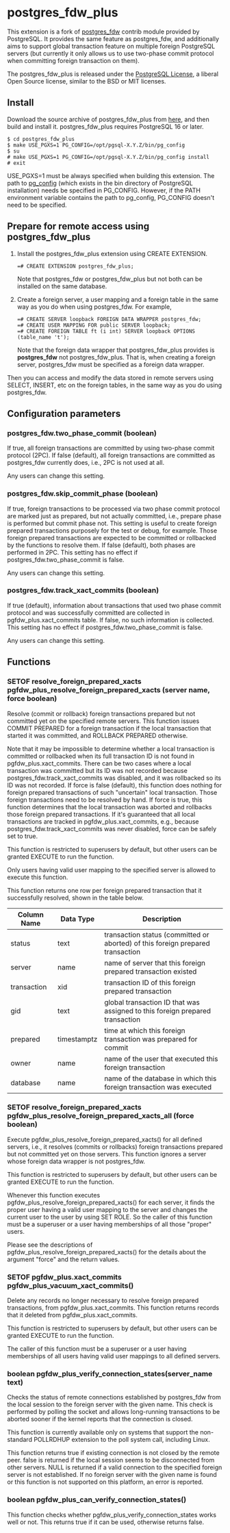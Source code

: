 # postgres_fdw_plus

This extension is a fork of
[postgres_fdw](https://www.postgresql.org/docs/devel/postgres-fdw.html)
contrib module provided by PostgreSQL.
It provides the same feature as postgres_fdw, and additionally aims to
support global transaction feature on multiple foreign PostgreSQL servers
(but currently it only allows us to use two-phase commit protocol
when committing foreign transaction on them).

The postgres_fdw_plus is released under
the [PostgreSQL License](https://opensource.org/licenses/postgresql),
a liberal Open Source license, similar to the BSD or MIT licenses.

## Install

Download the source archive of postgres_fdw_plus from
[here](https://github.com/MasaoFujii/postgres_fdw_plus),
and then build and install it. postgres_fdw_plus requires
PostgreSQL 16 or later.

```
$ cd postgres_fdw_plus
$ make USE_PGXS=1 PG_CONFIG=/opt/pgsql-X.Y.Z/bin/pg_config
$ su
# make USE_PGXS=1 PG_CONFIG=/opt/pgsql-X.Y.Z/bin/pg_config install
# exit
```

USE_PGXS=1 must be always specified when building this extension.
The path to [pg_config](https://www.postgresql.org/docs/devel/app-pgconfig.html)
(which exists in the bin directory of PostgreSQL installation)
needs be specified in PG_CONFIG.
However, if the PATH environment variable contains the path to pg_config,
PG_CONFIG doesn't need to be specified.

## Prepare for remote access using postgres_fdw_plus

1. Install the postgres_fdw_plus extension using CREATE EXTENSION.

   ```
   =# CREATE EXTENSION postgres_fdw_plus;
   ```

   Note that postgres_fdw or postgres_fdw_plus but not both can be installed
   on the same database.

2. Create a foreign server, a user mapping and a foreign table in the same way
as you do when using postgres_fdw. For example,

   ```
   =# CREATE SERVER loopback FOREIGN DATA WRAPPER postgres_fdw;
   =# CREATE USER MAPPING FOR public SERVER loopback;
   =# CREATE FOREIGN TABLE ft (i int) SERVER loopback OPTIONS (table_name 't');
   ```

   Note that the foreign data wrapper that postgres_fdw_plus provides is
   **postgres_fdw** not postgres_fdw_plus. That is, when creating a foreign
   server, postgres_fdw must be specified as a foreign data wrapper.

Then you can access and modify the data stored in remote servers
using SELECT, INSERT, etc on the foreign tables, in the same way as
you do using postgres_fdw.

## Configuration parameters

### postgres_fdw.two_phase_commit (boolean)
If true, all foreign transactions are committed by using
two-phase commit protocol (2PC).
If false (default), all foreign transactions are committed as
postgres_fdw currently does, i.e., 2PC is not used at all.

Any users can change this setting.

### postgres_fdw.skip_commit_phase (boolean)
If true, foreign transactions to be processed via two phase commit
protocol are marked just as prepared, but not actually committed,
i.e., prepare phase is performed but commit phase not. This setting
is useful to create foreign prepared transactions purposely for
the test or debug, for example. Those foreign prepared transactions
are expected to be committed or rollbacked by the functions to
resolve them. If false (default), both phases are performed in 2PC.
This setting has no effect if postgres_fdw.two_phase_commit is false.

Any users can change this setting.

### postgres_fdw.track_xact_commits (boolean)
If true (default), information about transactions that used two phase
commit protocol and was successfully committed are collected in
pgfdw_plus.xact_commits table. If false, no such information is collected.
This setting has no effect if postgres_fdw.two_phase_commit is false.

Any users can change this setting.

## Functions

### SETOF resolve_foreign_prepared_xacts pgfdw_plus_resolve_foreign_prepared_xacts (server name, force boolean)
Resolve (commit or rollback) foreign transactions prepared but not
committed yet on the specified remote servers. This function issues
COMMIT PREPARED for a foreign transaction if the local transaction
that started it was committed, and ROLLBACK PREPARED otherwise.

Note that it may be impossible to determine whether a local transaction
is committed or rollbacked when its full transaction ID is not found
in pgfdw_plus.xact_commits. There can be two cases where a local
transaction was committed but its ID was not recorded because
postgres_fdw.track_xact_commits was disabled, and it was rollbacked
so its ID was not recorded. If force is false (default), this function
does nothing for foreign prepared transactions of such "uncertain"
local transaction. Those foreign transactions need to be resolved by hand.
If force is true, this function determines that the local transaction
was aborted and rollbacks those foreign prepared transactions. If it's
guaranteed that all local transactions are tracked in
pgfdw_plus.xact_commits, e.g., because postgres_fdw.track_xact_commits
was never disabled, force can be safely set to true.

This function is restricted to superusers by default,
but other users can be granted EXECUTE to run the function.

Only users having valid user mapping to the specified server is allowed
to execute this function.

This function returns one row per foreign prepared transaction that
it successfully resolved, shown in the table below.

| Column Name   | Data Type | Description                                    |
|---------------|-----------|------------------------------------------------|
| status          | text      | transaction status (committed or aborted) of this foreign prepared transaction |
| server        | name      | name of server that this foreign prepared transaction existed |
| transaction         | xid   | transaction ID of this foreign prepared transaction |
| gid   | text    | global transaction ID that was assigned to this foreign prepared transaction |
| prepared | timestamptz    | time at which this foreign transaction was prepared for commit |
| owner    | name    | name of the user that executed this foreign transaction |
| database   | name    | name of the database in which this foreign transaction was executed |

### SETOF resolve_foreign_prepared_xacts pgfdw_plus_resolve_foreign_prepared_xacts_all (force boolean)
Execute pgfdw_plus_resolve_foreign_prepared_xacts() for all defined servers,
i.e., it resolves (commits or rollbacks) foreign transactions prepared
but not committed yet on those servers. This function ignores a server
whose foreign data wrapper is not postgres_fdw.

This function is restricted to superusers by default,
but other users can be granted EXECUTE to run the function.

Whenever this function executes pgfdw_plus_resolve_foreign_prepared_xacts()
for each server, it finds the proper user having a valid user mapping to
the server and changes the current user to the user by using SET ROLE.
So the caller of this function must be a superuser or a user having
memberships of all those "proper" users.

Please see the descriptions of pgfdw_plus_resolve_foreign_prepared_xacts() for
the details about the argument "force" and the return values.

### SETOF pgfdw_plus.xact_commits pgfdw_plus_vacuum_xact_commits()
Delete any records no longer necessary to resolve foreign prepared
transactions, from pgfdw_plus.xact_commits. This function returns
records that it deleted from pgfdw_plus.xact_commits.

This function is restricted to superusers by default,
but other users can be granted EXECUTE to run the function.

The caller of this function must be a superuser or a user having
memberships of all users having valid user mappings to all defined servers.

### boolean pgfdw_plus_verify_connection_states(server_name text)
Checks the status of remote connections established by postgres_fdw from the
local session to the foreign server with the given name. This check is performed
by polling the socket and allows long-running transactions to be aborted sooner
if the kernel reports that the connection is closed.

This function is currently available only on systems that support the
non-standard POLLRDHUP extension to the poll system call, including Linux.

This function returns true if existing connection is not closed by the remote
peer. false is returned if the local session seems to be disconnected from other
servers. NULL is returned if a valid connection to the specified foreign server
is not established. If no foreign server with the given name is found or this
function is not supported on this platform, an error is reported.

### boolean pgfdw_plus_can_verify_connection_states()
This function checks whether pgfdw_plus_verify_connection_states works well or
not. This returns true if it can be used, otherwise returns false.
